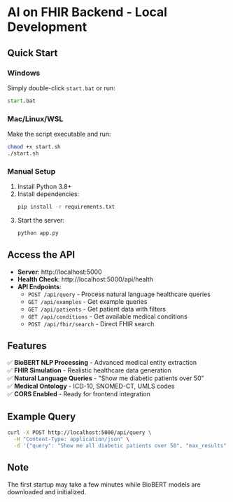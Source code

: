 # AI on FHIR Backend - Local Development

## Quick Start

### Windows
Simply double-click `start.bat` or run:
```cmd
start.bat
```

### Mac/Linux/WSL
Make the script executable and run:
```bash
chmod +x start.sh
./start.sh
```

### Manual Setup
1. Install Python 3.8+ 
2. Install dependencies:
   ```bash
   pip install -r requirements.txt
   ```
3. Start the server:
   ```bash
   python app.py
   ```

## Access the API

- **Server**: http://localhost:5000
- **Health Check**: http://localhost:5000/api/health
- **API Endpoints**:
  - `POST /api/query` - Process natural language healthcare queries
  - `GET /api/examples` - Get example queries
  - `GET /api/patients` - Get patient data with filters
  - `GET /api/conditions` - Get available medical conditions
  - `POST /api/fhir/search` - Direct FHIR search

## Features

✅ **BioBERT NLP Processing** - Advanced medical entity extraction  
✅ **FHIR Simulation** - Realistic healthcare data generation  
✅ **Natural Language Queries** - "Show me diabetic patients over 50"  
✅ **Medical Ontology** - ICD-10, SNOMED-CT, UMLS codes  
✅ **CORS Enabled** - Ready for frontend integration  

## Example Query

```bash
curl -X POST http://localhost:5000/api/query \
  -H "Content-Type: application/json" \
  -d '{"query": "Show me all diabetic patients over 50", "max_results": 10}'
```

## Note

The first startup may take a few minutes while BioBERT models are downloaded and initialized.

